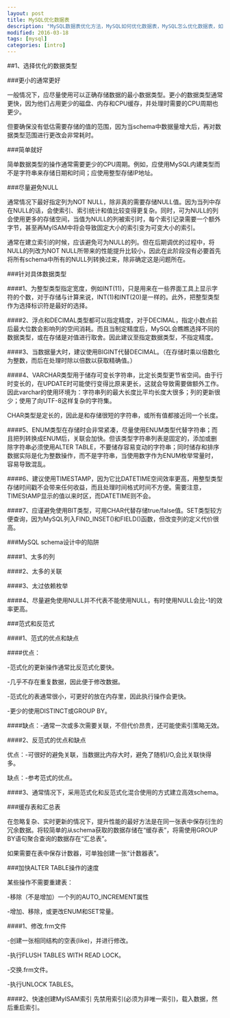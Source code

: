 ```yaml
---
layout: post
title: MySQL优化数据表
description: "MySQL数据表优化方法，MySQL如何优化数据表，MySQL怎么优化数据表，如何对MySQL进行数据表优化，MySQL优化数据表方式"
modified: 2016-03-18
tags: [mysql]
categories: [intro]
---
```

##1、选择优化的数据类型

###更小的通常更好

一般情况下，应尽量使用可以正确存储数据的最小数据类型。更小的数据类型通常更快，因为他们占用更少的磁盘、内存和CPU缓存，并处理时需要的CPU周期也更少。

但要确保没有低估需要存储的值的范围，因为当schema中数据量增大后，再对数据类型范围进行更改会非常耗时。

###简单就好

简单数据类型的操作通常需要更少的CPU周期。例如，应使用MySQL内建类型而不是字符串来存储日期和时间；应使用整型存储IP地址。

###尽量避免NULL

通常情况下最好指定列为NOT NULL，除非真的需要存储NULL值。因为当列中存在NULL的话，会使索引、索引统计和值比较变得更复杂。同时，可为NULL的列会使用更多的存储空间，当值为NULL的列被索引时，每个索引记录需要一个额外字节，甚至再MyISAM中将会导致固定大小的索引变为可变大小的索引。

通常在建立索引的时候，应该避免可为NULL的列。但在后期调优的过程中，将NULL的列改为NOT NULL所带来的性能提升比较小，因此在此阶段没有必要首先将所有schema中所有的NULL列转换过来，除非确定这是问题所在。
<!-- more -->
###针对具体数据类型

####1、为整型类型指定宽度，例如INT(11)，只是用来在一些界面工具上显示字符的个数，对于存储与计算来说，INT(1)和INT(20)是一样的。此外，把整型类型作为选择标识符是最好的选择。

####2、浮点和DECIMAL类型都可以指定精度，对于DECIMAL，指定小数点前后最大位数会影响列的空间消耗。而且当制定精度后，MySQL会瞧瞧选择不同的数据类型，或在存储是对值进行取舍。因此建议至指定数据类型，不指定精度。

####3、当数据量大时，建议使用BIGINT代替DECIMAL。（在存储时乘以倍数化为整数，而后在处理时除以倍数以获取精确值。）

####4、VARCHAR类型用于储存可变长字符串，比定长类型更节省空间。由于行时变长的，在UPDATE时可能使行变得比原来更长，这就会导致需要做额外工作。因此varchar的使用环境为：字符串列的最大长度比平均长度大很多；列的更新很少；使用了向UTF-8这样复杂的字符集。

CHAR类型是定长的，因此是和存储很短的字符串，或所有值都接近同一个长度。

####5、ENUM类型在存储时会非常紧凑，尽量使用ENUM类型代替字符串；而且把列转换成ENUM后，关联会加快。但该类型字符串列表是固定的，添加或删除字符串必须使用ALTER TABLE，不要储存容易变动的字符串；同时储存和排序数据实际是化为整数操作，而不是字符串，当使用数字作为ENUM枚举常量时，容易导致混乱。

####6、建议使用TIMESTAMP，因为它比DATETIME空间效率更高，用整型类型存储时间戳不会带来任何收益，而且处理时间格式时间不方便。需要注意，TIMEStAMP显示的值以来时区，而DATETIME则不会。

####7、应谨避免使用BIT类型，可用CHAR代替存储true/false值。SET类型较方便查询，因为MySQL列入FIND_INSET()和FIELD()函数，但改变列的定义代价很高。

###MySQL schema设计中的陷阱

####1、太多的列

####2、太多的关联

####3、太过依赖枚举

####4、尽量避免使用NULL并不代表不能使用NULL，有时使用NULL会比-1的效率更高。

###范式和反范式

####1、范式的优点和缺点

####优点：

-范式化的更新操作通常比反范式化要快。

-几乎不存在重复数据，因此便于修改数据。

-范式化的表通常很小，可更好的放在内存里，因此执行操作会更快。

-更少的使用DISTINCT或GROUP BY。

####缺点：-通常一次或多次需要关联，不但代价昂贵，还可能使索引策略无效。

####2、反范式的优点和缺点

优点：-可很好的避免关联，当数据比内存大时，避免了随机I/O,会比关联快得多。

缺点：-参考范式的优点。

####3、通常情况下，采用范式化和反范式化混合使用的方式建立高效schema。

###缓存表和汇总表

在忽略复杂、实时更新的情况下，提升性能的最好方法是在同一张表中保存衍生的冗余数据。将较简单的从schema获取的数据存储在“缓存表”，将需使用GROUP BY语句聚合查询的数据存在“汇总表”。

如果需要在表中保存计数器，可单独创建一张“计数器表”。

###加快ALTER TABLE操作的速度

某些操作不需要重建表：

-移除（不是增加）一个列的AUTO_INCREMENT属性

-增加、移除，或更改ENUM和SET常量。

####1、修改.frm文件

-创建一张相同结构的空表(like)，并进行修改。

-执行FLUSH TABLES WITH READ LOCK。

-交换.frm文件。

-执行UNLOCK TABLES。

####2、快速创建MyISAM索引
先禁用索引(必须为非唯一索引)，载入数据，然后重启索引。


